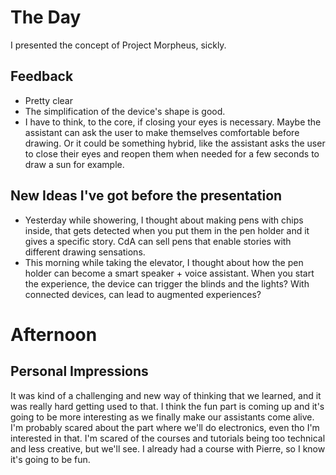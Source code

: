 # The Day
I presented the concept of Project Morpheus, sickly.

## Feedback
- Pretty clear
- The simplification of the device's shape is good.
- I have to think, to the core, if closing your eyes is necessary. Maybe the assistant can ask the user to make themselves comfortable before drawing. Or it could be something hybrid, like the assistant asks the user to close their eyes and reopen them when needed for a few seconds to draw a sun for example.

## New Ideas I've got before the presentation
- Yesterday while showering, I thought about making pens with chips inside, that gets detected when you put them in the pen holder and it gives a specific story. CdA can sell pens that enable stories with different drawing sensations.
- This morning while taking the elevator, I thought about how the pen holder can become a smart speaker + voice assistant. When you start the experience, the device can trigger the blinds and the lights? With connected devices, can lead to augmented experiences?

# Afternoon
## Personal Impressions
It was kind of a challenging and new way of thinking that we learned, and it was really hard getting used to that. I think the fun part is coming up and it's going to be more interesting as we finally make our assistants come alive.
<br>
I'm probably scared about the part where we'll do electronics, even tho I'm interested in that. I'm scared of the courses and tutorials being too technical and less creative, but we'll see. I already had a course with Pierre, so I know it's going to be fun.